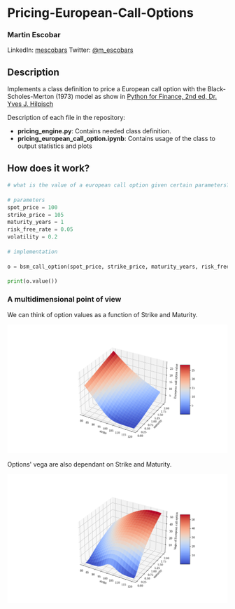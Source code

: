 # Pricing-European-Call-Options

### Martin Escobar
LinkedIn: [mescobars](https://www.linkedin.com/in/mescobars/)
Twitter: [@m_escobars](https://twitter.com/m_escobars)

## Description

Implements a class definition to price a European call option with the Black- Scholes-Merton (1973) model as show in [Python for Finance, 2nd ed, Dr. Yves J. Hilpisch](https://home.tpq.io/books/py4fi/)

Description of each file in the repository:

- **pricing_engine.py**: Contains needed class definition.
- **pricing_european_call_option.ipynb**: Contains usage of the class to output statistics and plots

## How does it work?

```python
# what is the value of a european call option given certain parameters?

# parameters
spot_price = 100
strike_price = 105
maturity_years = 1
risk_free_rate = 0.05
volatility = 0.2

# implementation

o = bsm_call_option(spot_price, strike_price, maturity_years, risk_free_rate, volatility)

print(o.value())

```

### A multidimensional point of view

We can think of option values as a function of Strike and Maturity.

![Option Value Surface](images/option_value_surface.png)

Options' vega are also dependant on Strike and Maturity.

![Option Vega Surface](images/option_vega_surface.png)

